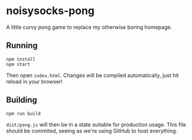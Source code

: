 # noisysocks-pong

A little curvy pong game to replace my otherwise boring homepage.

## Running

```
npm install
npm start
```

Then open `index.html`. Changes will be compiled automatically, just hit reload
in your browser!

## Building

```
npm run build
```

`dist/pong.js` will then be in a state suitable for production usage. This file
should be commited, seeing as we're using GitHub to host everything.
